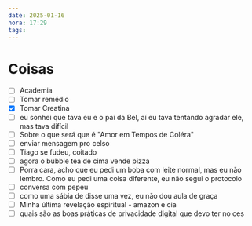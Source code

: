 ```yaml
---
date: 2025-01-16
hora: 17:29
tags:
---
```





# Coisas
- [ ] Academia
- [ ] Tomar remédio
- [x] Tomar Creatina
- [ ] eu sonhei que tava eu e o pai da Bel, aí eu tava tentando agradar ele, mas tava difícil 
- [ ] Sobre o que será que é "Amor em Tempos de Coléra"
- [ ] enviar mensagem pro celso
- [ ] Tiago se fudeu, coitado 
- [ ] agora o bubble tea de cima vende pizza
- [ ] Porra cara, acho que eu pedi um boba com leite normal, mas eu não lembro. Como eu pedi uma coisa diferente, eu não segui o protocolo
- [ ] conversa com pepeu
- [ ] como uma sábia de disse uma vez, eu não dou aula de graça
- [ ] Minha última revelação espiritual - amazon e cia
- [ ] quais são as boas práticas de privacidade digital que devo ter no ces